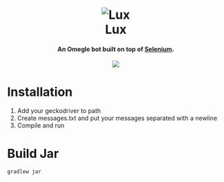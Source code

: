 <h1 align="center">
  <br>
  <img src="https://cdn.discordapp.com/attachments/882668023062884372/886258142726463558/LUX_2.png" alt="Lux">
  <br>
  Lux
  <br>
</h1>
<h4 align="center">An Omegle bot built on top of <a href="https://www.selenium.dev/" target="_blank">Selenium</a>.</h4>
<p align="center">
  <img src="https://img.shields.io/codefactor/grade/github/ShadowNoxX/Lux/master">
</p>

# Installation
1. Add your geckodriver to path
2. Create messages.txt and put your messages separated with a newline
3. Compile and run
# Build Jar
`gradlew jar`
